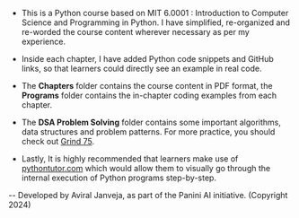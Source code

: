 - This is a Python course based on MIT 6.0001 : Introduction to Computer Science and Programming in Python. I have simplified, re-organized and re-worded the course content wherever necessary as per my experience. 

- Inside each chapter, I have added Python code snippets and GitHub links, so that learners could directly see an example in real code.

- The **Chapters** folder contains the course content in PDF format, the **Programs** folder contains the in-chapter coding examples from each chapter.

- The **DSA Problem Solving** folder contains some important algorithms, data structures and problem patterns. For more practice, you should check out [Grind 75](https://www.techinterviewhandbook.org/grind75).

- Lastly, It is highly recommended that learners make use of [pythontutor.com](https://pythontutor.com/) which would allow them to visually go through the internal execution of Python programs step-by-step.

-- Developed by Aviral Janveja, as part of the Panini AI initiative. (Copyright 2024)